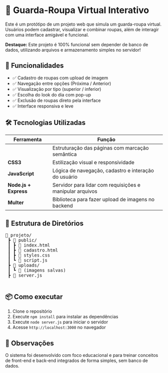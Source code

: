 <h1>👗 Guarda-Roupa Virtual Interativo</h1>
  <p>Este é um protótipo de um projeto web que simula um guarda-roupa virtual. Usuários podem cadastrar, visualizar e combinar roupas, além de interagir com uma interface amigável e funcional.</p>

  <div class="highlight">
    <strong>Destaque:</strong> Este projeto é 100% funcional sem depender de banco de dados, utilizando arquivos e armazenamento simples no servidor!
  </div>

  <h2>🚀 Funcionalidades</h2>
  <ul>
    <li>✅ Cadastro de roupas com upload de imagem</li>
    <li>✅ Navegação entre opções (Próxima / Anterior)</li>
    <li>✅ Visualização por tipo (superior / inferior)</li>
    <li>✅ Escolha do look do dia com pop-up</li>
    <li>✅ Exclusão de roupas direto pela interface</li>
    <li>✅ Interface responsiva e leve</li>
  </ul>

  <h2>🛠️ Tecnologias Utilizadas</h2>
  <table>
    <thead>
      <tr>
        <th>Ferramenta</th>
        <th>Função</th>
      </tr>
    </thead>
    <tbody>
      <tr>
        <td><strong> <a href="![HTML5](https://img.shields.io/badge/HTML5-E34F26?style=flat&logo=html5&logoColor=white)"</strong></td>
        <td>Estruturação das páginas com marcação semântica</td>
      </tr>
      <tr>
        <td><strong>CSS3</strong></td>
        <td>Estilização visual e responsividade</td>
      </tr>
      <tr>
        <td><strong>JavaScript</strong></td>
        <td>Lógica de navegação, cadastro e interação do usuário</td>
      </tr>
      <tr>
        <td><strong>Node.js + Express</strong></td>
        <td>Servidor para lidar com requisições e manipular arquivos</td>
      </tr>
      <tr>
        <td><strong>Multer</strong></td>
        <td>Biblioteca para fazer upload de imagens no backend</td>
      </tr>
    </tbody>
  </table>

  <h2>📂 Estrutura de Diretórios</h2>
  <pre>
📁 projeto/
 ┣ 📁 public/
 ┃ ┣ 📄 index.html
 ┃ ┣ 📄 cadastro.html
 ┃ ┣ 📄 styles.css
 ┃ ┗ 📄 script.js
 ┣ 📁 uploads/
 ┃ ┗ 📄 (imagens salvas)
 ┣ 📄 server.js
  </pre>

  <h2>📦 Como executar</h2>
  <ol>
    <li>Clone o repositório</li>
    <li>Execute <code>npm install</code> para instalar as dependências</li>
    <li>Execute <code>node server.js</code> para iniciar o servidor</li>
    <li>Acesse <code>http://localhost:3000</code> no navegador</li>
  </ol>

  <h2>📌 Observações</h2>
  <p>O sistema foi desenvolvido com foco educacional e para treinar conceitos de front-end e back-end integrados de forma simples, sem banco de dados.</p>
